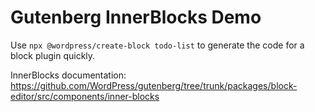 # Gutenberg InnerBlocks Demo

Use `npx @wordpress/create-block todo-list` to generate the code for a block plugin quickly.

InnerBlocks documentation: https://github.com/WordPress/gutenberg/tree/trunk/packages/block-editor/src/components/inner-blocks
